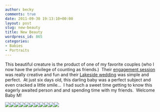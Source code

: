 ```yaml
---
author: becky
comments: true
date: 2011-09-30 19:13:10+00:00
layout: post
slug: new-beauty
title: New Beauty
wordpress_id: 865
categories:
- Babies
- Portraits
---
```


This beautiful creature is the product of one of my favorite couples (who I now have the privilege of counting as friends.)  Their [engagement session](http://http://blog.bagdanoffphoto.com/?p=1048) was really creative and fun and their [Lakeside wedding](http://blog.bagdanoffphoto.com/?p=1789) was simple and perfect.  At just six days old, this darling baby was a perfect subject and even cracked a little smile...  I had such a sweet time getting to know this eagerly awaited person and and spending time with my friends.  Welcome Baby M!




[![](http://beta.beckyjenson.com/wp-content/uploads/2011/09/blog-September11-00016.jpg)](http://beta.beckyjenson.com/wp-content/uploads/2011/09/blog-September11-00016.jpg)[![](http://beta.beckyjenson.com/wp-content/uploads/2011/09/blog-September11-00027.jpg)](http://beta.beckyjenson.com/wp-content/uploads/2011/09/blog-September11-00027.jpg)[![](http://beta.beckyjenson.com/wp-content/uploads/2011/09/blog-September11-00036.jpg)](http://beta.beckyjenson.com/wp-content/uploads/2011/09/blog-September11-00036.jpg)[![](http://beta.beckyjenson.com/wp-content/uploads/2011/09/blog-September11-00046.jpg)](http://beta.beckyjenson.com/wp-content/uploads/2011/09/blog-September11-00046.jpg)[![](http://beta.beckyjenson.com/wp-content/uploads/2011/09/blog-September11-00055.jpg)](http://beta.beckyjenson.com/wp-content/uploads/2011/09/blog-September11-00055.jpg)[![](http://beta.beckyjenson.com/wp-content/uploads/2011/09/blog-September11-00086.jpg)](http://beta.beckyjenson.com/wp-content/uploads/2011/09/blog-September11-00086.jpg)[![](http://beta.beckyjenson.com/wp-content/uploads/2011/09/blog-September11-00076.jpg)](http://beta.beckyjenson.com/wp-content/uploads/2011/09/blog-September11-00076.jpg)[![](http://beta.beckyjenson.com/wp-content/uploads/2011/09/blog-September11-00065.jpg)](http://beta.beckyjenson.com/wp-content/uploads/2011/09/blog-September11-00065.jpg)[![](http://beta.beckyjenson.com/wp-content/uploads/2011/09/blog-September11-00095.jpg)](http://beta.beckyjenson.com/wp-content/uploads/2011/09/blog-September11-00095.jpg)[![](http://beta.beckyjenson.com/wp-content/uploads/2011/09/blog-September11-00105.jpg)](http://beta.beckyjenson.com/wp-content/uploads/2011/09/blog-September11-00105.jpg)[![](http://beta.beckyjenson.com/wp-content/uploads/2011/09/blog-September11-00114.jpg)](http://beta.beckyjenson.com/wp-content/uploads/2011/09/blog-September11-00114.jpg)
